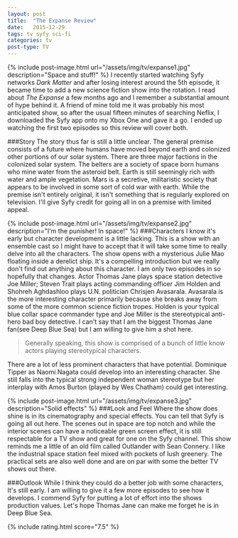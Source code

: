 ```yaml
---
layout: post
title:  "The Expanse Review"
date:   2015-12-29
tags: tv syfy sci-fi
categories: tv
post-type: TV
---
```

{% include post-image.html url="/assets/img/tv/expanse1.jpg" description="Space and stuff!" %}
I recently started watching Syfy networks *Dark Matter* and after losing interest around the 5th episode, it became time to add a new science fiction show into the rotation. I read about *The Expanse* a few months ago and I remember a substantial amount of hype behind it. A friend of mine told me it was probably his most anticipated show, so after the usual fifteen minutes of searching Neflix, I downloaded the Syfy app onto my Xbox One and gave it a go. I ended up watching the first two episodes so this review will cover both.

###Story
The story thus far is still a little unclear. The general premise consists of a future where humans have moved beyond earth and colonized other portions of our solar system. There are three major factions in the colonized solar system. The belters are a society of space born humans who mine water from the asteroid belt. Earth is still seemingly rich with water and ample vegetation. Mars is a secretive, militaristic society that appears to be involved in some sort of cold war with earth. While the premise isn't entirely original, it isn't something that is regularly explored on television. I'll give Syfy credit for going all in on a premise with limited appeal.

{% include post-image.html url="/assets/img/tv/expanse2.jpg" description="I'm the punisher! In space!" %}
###Characters
I know it's early but character development is a little lacking. This is a show with an ensemble cast so I might have to accept that it will take some time to really delve into all the characters. The show opens with a mysterious Julie Mao floating inside a derelict ship. It's a compelling introduction but we really don't find out anything about this character. I am only two episodes in so hopefully that changes. Actor Thomas Jane plays space station detective Joe Miller; Steven Trait plays acting commanding officer Jim Holden and Shohreh Aghdashloo plays U.N. politician Chrisjen Avasarala. Avasarala is the more interesting character primarily because she breaks away from some of the more common science fiction tropes. Holden is your typical blue collar space commander type and Joe Miller is the stereotypical anti-hero bad boy detective. I can't say that I am the biggest Thomas Jane fan(see Deep Blue Sea) but I am willing to give him a shot here.

>Generally speaking, this show is comprised of a bunch of little know actors playing stereotypical characters.

 There are a lot of less prominent characters that have potential. Dominique Tipper as Naomi Nagata could develop into an interesting character. She still falls into the typical strong independent woman stereotype but her interplay with Amos Burton (played by Wes Chatham) could get interesting.

{% include post-image.html url="/assets/img/tv/expanse3.jpg" description="Solid effects" %}
###Look and Feel
Where the show does shine is in its cinematography and special effects. You can tell that Syfy is going all out here. The scenes out in space are top notch and while the interior scenes can have a noticeable green screen effect, it is still respectable for a TV show and great for one on the Syfy channel. This show reminds me a little of an old film called Outlander with Sean Connery. I like the industrial space station feel mixed with pockets of lush greenery. The practical sets are also well done and are on par with some the better TV shows out there.

###Outlook
While I think they could do a better job with some characters, It's still early. I am willing to give it a few more episodes to see how it develops. I commend Syfy for putting a lot of effort into the shows production values. Let's hope Thomas Jane can make me forget he is in Deep Blue Sea.

{% include rating.html score="7.5" %}
